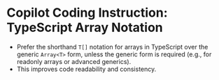 # Copilot Coding Instruction: TypeScript Array Notation

- Prefer the shorthand `T[]` notation for arrays in TypeScript over the generic `Array<T>` form, unless the generic form is required (e.g., for readonly arrays or advanced generics).
- This improves code readability and consistency.
